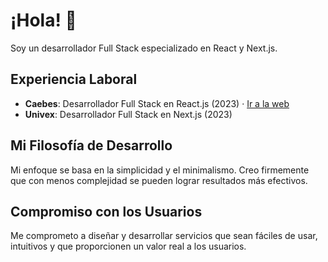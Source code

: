 # ¡Hola! 👋

Soy un desarrollador Full Stack especializado en React y Next.js.

## Experiencia Laboral

- **Caebes**: Desarrollador Full Stack en React.js (2023) · [Ir a la web](https://www.caebes.com/)
- **Univex**: Desarrollador Full Stack en Next.js (2023)

## Mi Filosofía de Desarrollo

Mi enfoque se basa en la simplicidad y el minimalismo. Creo firmemente que con menos complejidad se pueden lograr resultados más efectivos. 

## Compromiso con los Usuarios

Me comprometo a diseñar y desarrollar servicios que sean fáciles de usar, intuitivos y que proporcionen un valor real a los usuarios.
